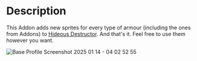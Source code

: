# Description
This Addon adds new sprites for every type of armour (including the ones from Addons) to [Hideous Destructor](https://codeberg.org/mc776/HideousDestructor). 
And that's it. Feel free to use them however you want.

![Base Profile Screenshot 2025 01 14 - 04 02 52 55](https://github.com/user-attachments/assets/6321d6f7-a577-4ce6-b11b-bf4585842df6)
